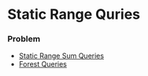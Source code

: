 # Static Range Quries

### Problem
* [Static Range Sum Queries](https://cses.fi/problemset/task/1646)
* [Forest Queries](https://cses.fi/problemset/task/1652)
